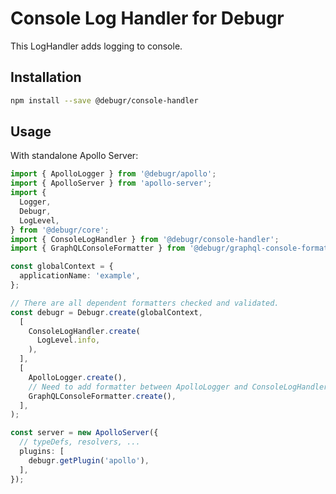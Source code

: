 Console Log Handler for Debugr
=========================

This LogHandler adds logging to console.

## Installation

```bash
npm install --save @debugr/console-handler
```

## Usage

With standalone Apollo Server:

```typescript
import { ApolloLogger } from '@debugr/apollo';
import { ApolloServer } from 'apollo-server';
import { 
  Logger, 
  Debugr, 
  LogLevel,
} from '@debugr/core';
import { ConsoleLogHandler } from '@debugr/console-handler';
import { GraphQLConsoleFormatter } from '@debugr/graphql-console-formatter';

const globalContext = {
  applicationName: 'example',
};

// There are all dependent formatters checked and validated.
const debugr = Debugr.create(globalContext, 
  [
    ConsoleLogHandler.create(
      LogLevel.info,
    ),
  ],
  [
    ApolloLogger.create(),
    // Need to add formatter between ApolloLogger and ConsoleLogHandler
    GraphQLConsoleFormatter.create(),
  ],
);

const server = new ApolloServer({
  // typeDefs, resolvers, ...
  plugins: [
    debugr.getPlugin('apollo'),
  ],
});
```
